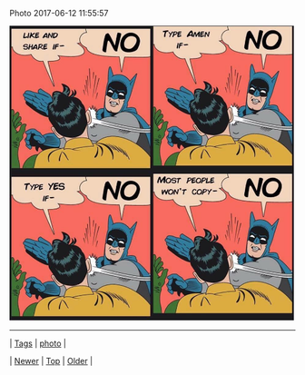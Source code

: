<!--
title: Photo 2017-06-12 11
date: 2020-06-28T15:27:00.167Z
tags: photo
-->


Photo 2017-06-12 11:55:57

![](161732634209-0.jpg)

<!--BOTTOM-POST-NAVIGATION-->
---

| [Tags](tags.md) | [photo](tag-photo.md) |

| [Newer](161659452039.md) | [Top](index.md) | [Older](161734031963.md) |